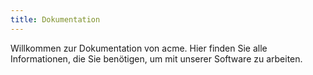 ```yaml
---
title: Dokumentation
---
```


Willkommen zur Dokumentation von acme. Hier finden Sie alle Informationen, die Sie benötigen, um mit unserer Software zu arbeiten. 
